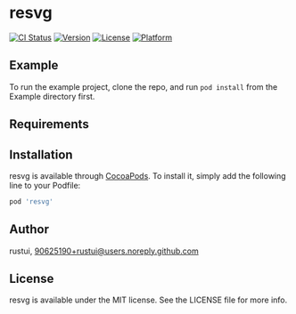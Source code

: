 # resvg

[![CI Status](https://img.shields.io/travis/rustui/resvg.svg?style=flat)](https://travis-ci.org/rustui/resvg)
[![Version](https://img.shields.io/cocoapods/v/resvg.svg?style=flat)](https://cocoapods.org/pods/resvg)
[![License](https://img.shields.io/cocoapods/l/resvg.svg?style=flat)](https://cocoapods.org/pods/resvg)
[![Platform](https://img.shields.io/cocoapods/p/resvg.svg?style=flat)](https://cocoapods.org/pods/resvg)

## Example

To run the example project, clone the repo, and run `pod install` from the Example directory first.

## Requirements

## Installation

resvg is available through [CocoaPods](https://cocoapods.org). To install
it, simply add the following line to your Podfile:

```ruby
pod 'resvg'
```

## Author

rustui, 90625190+rustui@users.noreply.github.com

## License

resvg is available under the MIT license. See the LICENSE file for more info.
